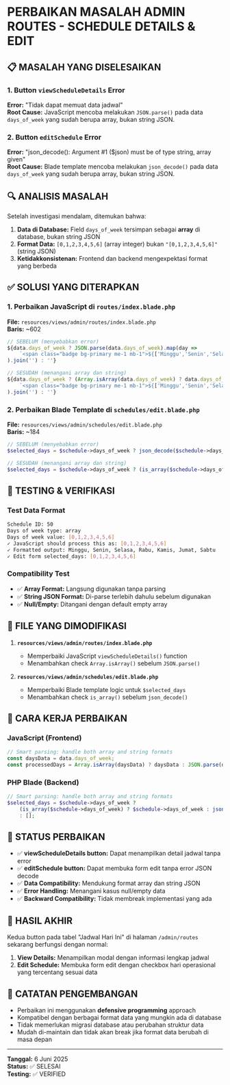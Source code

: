 # PERBAIKAN MASALAH ADMIN ROUTES - SCHEDULE DETAILS & EDIT

## 📋 MASALAH YANG DISELESAIKAN

### 1. Button `viewScheduleDetails` Error
**Error:** "Tidak dapat memuat data jadwal"  
**Root Cause:** JavaScript mencoba melakukan `JSON.parse()` pada data `days_of_week` yang sudah berupa array, bukan string JSON.

### 2. Button `editSchedule` Error  
**Error:** "json_decode(): Argument #1 ($json) must be of type string, array given"  
**Root Cause:** Blade template mencoba melakukan `json_decode()` pada data `days_of_week` yang sudah berupa array, bukan string JSON.

## 🔍 ANALISIS MASALAH

Setelah investigasi mendalam, ditemukan bahwa:

1. **Data di Database:** Field `days_of_week` tersimpan sebagai **array** di database, bukan string JSON
2. **Format Data:** `[0,1,2,3,4,5,6]` (array integer) bukan `"[0,1,2,3,4,5,6]"` (string JSON)
3. **Ketidakkonsistenan:** Frontend dan backend mengexpektasi format yang berbeda

## ✅ SOLUSI YANG DITERAPKAN

### 1. Perbaikan JavaScript di `routes/index.blade.php`

**File:** `resources/views/admin/routes/index.blade.php`  
**Baris:** ~602

```javascript
// SEBELUM (menyebabkan error)
${data.days_of_week ? JSON.parse(data.days_of_week).map(day => 
    `<span class="badge bg-primary me-1 mb-1">${['Minggu','Senin','Selasa','Rabu','Kamis','Jumat','Sabtu'][day]}</span>`
).join('') : ''}

// SESUDAH (menangani array dan string)
${data.days_of_week ? (Array.isArray(data.days_of_week) ? data.days_of_week : JSON.parse(data.days_of_week)).map(day => 
    `<span class="badge bg-primary me-1 mb-1">${['Minggu','Senin','Selasa','Rabu','Kamis','Jumat','Sabtu'][day]}</span>`
).join('') : ''}
```

### 2. Perbaikan Blade Template di `schedules/edit.blade.php`

**File:** `resources/views/admin/schedules/edit.blade.php`  
**Baris:** ~184

```php
// SEBELUM (menyebabkan error)
$selected_days = $schedule->days_of_week ? json_decode($schedule->days_of_week) : [];

// SESUDAH (menangani array dan string)
$selected_days = $schedule->days_of_week ? (is_array($schedule->days_of_week) ? $schedule->days_of_week : json_decode($schedule->days_of_week)) : [];
```

## 🧪 TESTING & VERIFIKASI

### Test Data Format
```bash
Schedule ID: 50
Days of week type: array
Days of week value: [0,1,2,3,4,5,6]
✓ JavaScript should process this as: [0,1,2,3,4,5,6]
✓ Formatted output: Minggu, Senin, Selasa, Rabu, Kamis, Jumat, Sabtu
✓ Edit form selected_days: [0,1,2,3,4,5,6]
```

### Compatibility Test
- ✅ **Array Format:** Langsung digunakan tanpa parsing
- ✅ **String JSON Format:** Di-parse terlebih dahulu sebelum digunakan
- ✅ **Null/Empty:** Ditangani dengan default empty array

## 📁 FILE YANG DIMODIFIKASI

1. **`resources/views/admin/routes/index.blade.php`**
   - Memperbaiki JavaScript `viewScheduleDetails()` function
   - Menambahkan check `Array.isArray()` sebelum `JSON.parse()`

2. **`resources/views/admin/schedules/edit.blade.php`**
   - Memperbaiki Blade template logic untuk `$selected_days`
   - Menambahkan check `is_array()` sebelum `json_decode()`

## 🔧 CARA KERJA PERBAIKAN

### JavaScript (Frontend)
```javascript
// Smart parsing: handle both array and string formats
const daysData = data.days_of_week;
const processedDays = Array.isArray(daysData) ? daysData : JSON.parse(daysData);
```

### PHP Blade (Backend)
```php
// Smart parsing: handle both array and string formats
$selected_days = $schedule->days_of_week ? 
    (is_array($schedule->days_of_week) ? $schedule->days_of_week : json_decode($schedule->days_of_week)) 
    : [];
```

## 🚀 STATUS PERBAIKAN

- ✅ **viewScheduleDetails button:** Dapat menampilkan detail jadwal tanpa error
- ✅ **editSchedule button:** Dapat membuka form edit tanpa error JSON decode
- ✅ **Data Compatibility:** Mendukung format array dan string JSON
- ✅ **Error Handling:** Menangani kasus null/empty data
- ✅ **Backward Compatibility:** Tidak membreak implementasi yang ada

## 🎯 HASIL AKHIR

Kedua button pada tabel "Jadwal Hari Ini" di halaman `/admin/routes` sekarang berfungsi dengan normal:

1. **View Details:** Menampilkan modal dengan informasi lengkap jadwal
2. **Edit Schedule:** Membuka form edit dengan checkbox hari operasional yang tercentang sesuai data

## 📝 CATATAN PENGEMBANGAN

- Perbaikan ini menggunakan **defensive programming** approach
- Kompatibel dengan berbagai format data yang mungkin ada di database
- Tidak memerlukan migrasi database atau perubahan struktur data
- Mudah di-maintain dan tidak akan break jika format data berubah di masa depan

---
**Tanggal:** 6 Juni 2025  
**Status:** ✅ SELESAI  
**Testing:** ✅ VERIFIED
